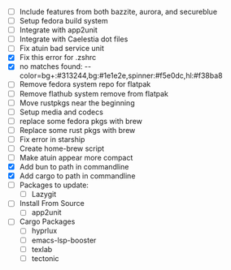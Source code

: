 - [ ] Include features from both bazzite, aurora, and secureblue
- [ ] Setup fedora build system
- [ ] Integrate with app2unit
- [ ] Integrate with Caelestia dot files
- [ ] Fix atuin bad service unit
- [x] Fix this error for .zshrc 
- [x] no matches found: --color=bg+:#313244,bg:#1e1e2e,spinner:#f5e0dc,hl:#f38ba8
- [ ] Remove fedora system repo for flatpak
- [ ] Remove flathub system remove from flatpak
- [ ] Move rustpkgs near the beginning
- [ ] Setup media and codecs
- [ ] replace some fedora pkgs with brew
- [ ] Replace some rust pkgs with brew
- [ ] Fix error in starship
- [ ] Create home-brew script
- [ ] Make atuin appear more compact
- [x] Add bun to path in commandline
- [x] Add cargo to path in commandline
- [ ] Packages to update:
  - [ ] Lazygit
- [ ] Install From Source
  - [ ] app2unit
- [ ] Cargo Packages
  - [ ] hyprlux
  - [ ] emacs-lsp-booster
  - [ ] texlab
  - [ ] tectonic
